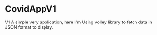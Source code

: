 # CovidAppV1
V1
A simple very application, here I'm Using volley library to fetch data in JSON format to display.
